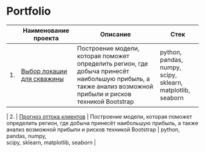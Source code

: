 # Portfolio

|     | Наименование проекта                | Описание                                                     | Стек                                                         |
| ---- | ------------------------------------------------------------ | ------------------------------------------------------------ | ------------------------------------------------------------ |
| 1.   | [Выбор локации для скважины](https://github.com/ggairapetyan/yandex-practicum-projects/blob/main/Выбор%20локации%20для%20скважины) | Построение модели, которая поможет определить регион, где добыча принесёт наибольшую прибыль, а также анализ возможной прибыли и рисков техникой Bootstrap | python, pandas, numpy, <br/>scipy, sklearn, matplotlib, seaborn       |

| 2.   | [Прогноз оттока клиентов](https://github.com/ggairapetyan/yandex-practicum-projects/blob/main/Выбор%20локации%20для%20скважины) | Построение модели, которая поможет определить регион, где добыча принесёт наибольшую прибыль, а также анализ возможной прибыли и рисков техникой Bootstrap | python, pandas, numpy, <br/>scipy, sklearn, matplotlib, seaborn       |
